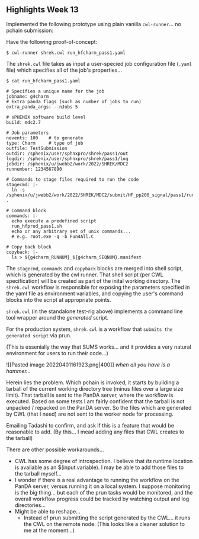 ## Highlights Week 13

Implemented the following prototype using plain vanilla `cwl-runner`... no pchain submission:

Have the following proof-of-concept:
```
$ cwl-runner shrek.cwl run_hfcharm_pass1.yaml
```

The `shrek.cwl` file takes as input a user-specied job configuration file (`.yaml` file) which specifies all of the job's properties...

``` 
$ cat run_hfcharm_pass1.yaml

# Specifies a unique name for the job                                  
jobname: g4charm                                                                                                     
# Extra panda flags (such as number of jobs to run)              
extra_panda_args: --nJobs 5                        

# sPHENIX software build level                                         build: mdc2.7                                                           

# Job parameters
nevents: 100    # to generate                                            type: Charm     # type of job                                            outfile: TestSubmission                                                 outdir: /sphenix/user/sphnxpro/shrek/pass1/out                         logdir: /sphenix/user/sphnxpro/shrek/pass1/log                         jobdir: /sphenix/u/jwebb2/work/2022/SHREK/MDC2                                       
runnumber: 1234567890                                                   

# Commands to stage files required to run the code 
stagecmd: |-                                                          
  ln -s /sphenix/u/jwebb2/work/2022/SHREK/MDC2/submit/HF_pp200_signal/pass1/rundir/* .                                                   
                                        
# Command block                                                        
commands: |-                                                           
  echo execute a predefined script                                     
  run_hfprod_pass1.sh                                                  
  echo or any arbitrary set of unix commands...                        
  # e.g. root.exe -q -b Fun4All.C                                 
  
# Copy back block                                                       
copyback: |-                                                                                                                             
  ls > ${g4charm_RUNNUM}_${g4charm_SEQNUM}.manifest     

```

The `stagecmd`, `commands` and `copyback` blocks are merged into shell script, which is generated by the cwl runner.  That shell script (per CWL specification) will be created as part of the inital working directory.  The `shrek.cwl` workflow is responsible for exposing the parameters specified in the yaml file as environment variables, and copying the user's command blocks into the script at appropriate points.  

`shrek.cwl` (in the standalone test-rig above) implements a command line tool wrapper around the *generated* script.

For the production system, `shrek.cwl` is a workflow that `submits the generated script` via prun.

(This is essenially the way that SUMS works... and it provides a very natural environment for users to run their code...)

![[Pasted image 20220401161923.png|400]]
*when all you have is a hammer...*

Herein lies the problem.  Which pchain is invoked, it starts by building a tarball of the current working directory tree (minus files over a large size limit).  That tarball is sent to the PanDA server, where the workflow is executed.  Based on some tests I am fairly confident that the tarball is not unpacked / repacked on the PanDA server.  So the files which are generated by CWL (that I need) are not sent to the worker node for processing.  

Emailing Tadashi to confirm, and ask if this is a feature that would be reasonable to add.  (By this... I mead adding any files that CWL creates to the tarball)

There are other possible workarounds...
- CWL has some degree of introspection.  I believe that *its* runtime location is available as an $(input.variable). I may be able to add those files to the tarball myself...
- I wonder if there is a real advantage to running the workflow on the PanDA server, versus running it on a local system.  I suppose monitoring is the big thing... but each of the prun tasks would be monitored, and the overall workflow progress could be tracked by watching output and log directories...
- Might be able to reshape... 
	- Instead of prun submitting the script generated by the CWL... it runs the CWL on the remote node.  (This looks like a cleaner solution to me at the moment...)
